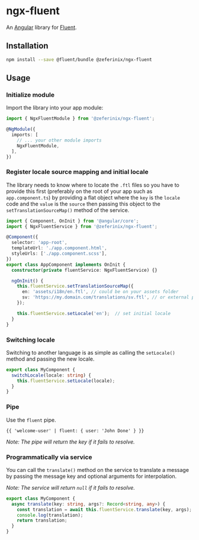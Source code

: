 # ngx-fluent

An [Angular](https://angular.io/) library for [Fluent](https://projectfluent.org/).

## Installation

```bash
npm install --save @fluent/bundle @zeferinix/ngx-fluent 
```

## Usage

### Initialize module

Import the library into your app module:

```ts
import { NgxFluentModule } from '@zeferinix/ngx-fluent';

@NgModule({
  imports: [
    // ... your other module imports
    NgxFluentModule,
  ],
})
```

### Register locale source mapping and initial locale

The library needs to know where to locate the `.ftl` files so you have to provide this first (preferably on the root of your app such as `app.component.ts`) by providing a flat object where the `key` is the `locale` code and the `value` is the `source` then passing this object to the `setTranslationSourceMap()` method of the service.

```ts
import { Component, OnInit } from '@angular/core';
import { NgxFluentService } from '@zeferinix/ngx-fluent';

@Component({
  selector: 'app-root',
  templateUrl: './app.component.html',
  styleUrls: ['./app.component.scss'],
})
export class AppComponent implements OnInit {
  constructor(private fluentService: NgxFluentService) {}

  ngOnInit() {
    this.fluentService.setTranslationSourceMap({
      en: 'assets/i18n/en.ftl', // could be on your assets folder
      sv: 'https://my.domain.com/translations/sv.ftl', // or external provided you don't get CORS issues
    });

    this.fluentService.setLocale('en');  // set initial locale
  }
}
```

### Switching locale

Switching to another language is as simple as calling the `setLocale()` method and passing the new locale.

```ts
export class MyComponent {
  switchLocale(locale: string) {
    this.fluentService.setLocale(locale);
  }
}
```

### Pipe

Use the `fluent` pipe.

```angular
{{ 'welcome-user' | fluent: { user: 'John Done' } }}
```

*Note: The pipe will return the key if it fails to resolve.*

### Programmatically via service

You can call the `translate()` method on the service to translate a message by passing the message key and optional arguments for interpolation.

*Note: The service will return `null` if it fails to resolve.*

```ts
export class MyComponent {
  async translate(key: string, args?: Record<string, any>) {
    const translation = await this.fluentService.translate(key, args);
    console.log(translation);
    return translation;
  }
}
```
